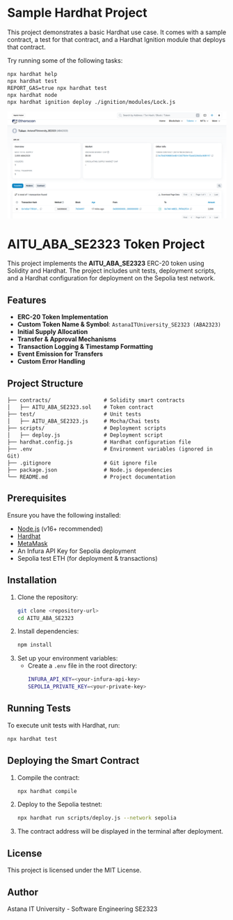 # Sample Hardhat Project

This project demonstrates a basic Hardhat use case. It comes with a sample contract, a test for that contract, and a Hardhat Ignition module that deploys that contract.

Try running some of the following tasks:

```shell
npx hardhat help
npx hardhat test
REPORT_GAS=true npx hardhat test
npx hardhat node
npx hardhat ignition deploy ./ignition/modules/Lock.js
```
![alt text]({2570B768-222E-4481-B479-A05622BB4589}.png)


# AITU_ABA_SE2323 Token Project

This project implements the **AITU_ABA_SE2323** ERC-20 token using Solidity and Hardhat. The project includes unit tests, deployment scripts, and a Hardhat configuration for deployment on the Sepolia test network.

## Features
- **ERC-20 Token Implementation**
- **Custom Token Name & Symbol**: `AstanaITUniversity_SE2323 (ABA2323)`
- **Initial Supply Allocation**
- **Transfer & Approval Mechanisms**
- **Transaction Logging & Timestamp Formatting**
- **Event Emission for Transfers**
- **Custom Error Handling**

## Project Structure
```
├── contracts/                 # Solidity smart contracts
│   ├── AITU_ABA_SE2323.sol    # Token contract
├── test/                      # Unit tests
│   ├── AITU_ABA_SE2323.js     # Mocha/Chai tests
├── scripts/                   # Deployment scripts
│   ├── deploy.js              # Deployment script
├── hardhat.config.js          # Hardhat configuration file
├── .env                       # Environment variables (ignored in Git)
├── .gitignore                 # Git ignore file
├── package.json               # Node.js dependencies
└── README.md                  # Project documentation
```

## Prerequisites
Ensure you have the following installed:
- [Node.js](https://nodejs.org/) (v16+ recommended)
- [Hardhat](https://hardhat.org/)
- [MetaMask](https://metamask.io/)
- An Infura API Key for Sepolia deployment
- Sepolia test ETH (for deployment & transactions)

## Installation
1. Clone the repository:
   ```sh
   git clone <repository-url>
   cd AITU_ABA_SE2323
   ```
2. Install dependencies:
   ```sh
   npm install
   ```
3. Set up your environment variables:
   - Create a `.env` file in the root directory:
     ```sh
     INFURA_API_KEY=<your-infura-api-key>
     SEPOLIA_PRIVATE_KEY=<your-private-key>
     ```

## Running Tests
To execute unit tests with Hardhat, run:
```sh
npx hardhat test
```

## Deploying the Smart Contract
1. Compile the contract:
   ```sh
   npx hardhat compile
   ```
2. Deploy to the Sepolia testnet:
   ```sh
   npx hardhat run scripts/deploy.js --network sepolia
   ```
3. The contract address will be displayed in the terminal after deployment.

## License
This project is licensed under the MIT License.

## Author
Astana IT University - Software Engineering SE2323



